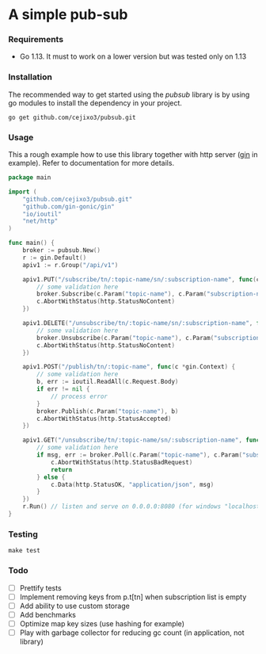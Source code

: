# A simple pub-sub

### Requirements
- Go 1.13. It must to work on a lower version but was tested only on 1.13

### Installation
The recommended way to get started using the *pubsub* library is by using go modules to install the dependency in your project.
```shell script
go get github.com/cejixo3/pubsub.git
```

### Usage
This a rough example how to use this library together with http server ([gin](https://github.com/gin-gonic/gin) in example).
Refer to documentation for more details.
```go
package main

import (
	"github.com/cejixo3/pubsub.git"
	"github.com/gin-gonic/gin"
	"io/ioutil"
	"net/http"
)

func main() {
	broker := pubsub.New()
	r := gin.Default()
	apiv1 := r.Group("/api/v1")

	apiv1.PUT("/subscribe/tn/:topic-name/sn/:subscription-name", func(c *gin.Context) {
		// some validation here
		broker.Subscribe(c.Param("topic-name"), c.Param("subscription-name"))
		c.AbortWithStatus(http.StatusNoContent)
	})

	apiv1.DELETE("/unsubscribe/tn/:topic-name/sn/:subscription-name", func(c *gin.Context) {
		// some validation here
		broker.Unsubscribe(c.Param("topic-name"), c.Param("subscription-name"))
		c.AbortWithStatus(http.StatusNoContent)
	})

	apiv1.POST("/publish/tn/:topic-name", func(c *gin.Context) {
		// some validation here
		b, err := ioutil.ReadAll(c.Request.Body)
		if err != nil {
			// process error
		}
		broker.Publish(c.Param("topic-name"), b)
		c.AbortWithStatus(http.StatusAccepted)
	})

	apiv1.GET("/unsubscribe/tn/:topic-name/sn/:subscription-name", func(c *gin.Context) {
		// some validation here
		if msg, err := broker.Poll(c.Param("topic-name"), c.Param("subscription-name")); err == pubsub.ErrNoSubscriptions {
			c.AbortWithStatus(http.StatusBadRequest)
			return
		} else {
			c.Data(http.StatusOK, "application/json", msg)
		}
	})
	r.Run() // listen and serve on 0.0.0.0:8080 (for windows "localhost:8080")
}

``` 

### Testing
```shell script
make test
```

### Todo
- [ ] Prettify tests
- [ ] Implement removing keys from p.t[tn] when subscription list is empty
- [ ] Add ability to use custom storage
- [ ] Add benchmarks 
- [ ] Optimize map key sizes (use hashing for example)
- [ ] Play with garbage collector for reducing gc count (in application, not library)
